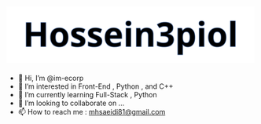 <h2 align="center">
  <img src="https://github.com/im-ecorp/im-ecorp/blob/main/name.svg" alt="Marton Lederer" />
</h2>

- 👋 Hi, I’m @im-ecorp
- 👀 I’m interested in Front-End , Python , and C++
- 🌱 I’m currently learning Full-Stack , Python
- 💞️ I’m looking to collaborate on ...
- 📫 How to reach me : mhsaeidi81@gmail.com

<!---
im-ecorp/im-ecorp is a ✨ special ✨ repository because its `README.md` (this file) appears on your GitHub profile.
You can click the Preview link to take a look at your changes.
--->
